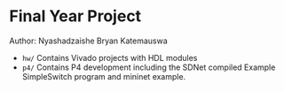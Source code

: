 Final Year Project
======================

Author: Nyashadzaishe Bryan Katemauswa

* `hw/` Contains Vivado projects with HDL modules
* `p4/` Contains P4 development including the SDNet compiled Example SimpleSwitch program and mininet example.


